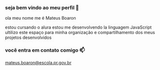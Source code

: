 ### seja bem vindo ao meu perfil 🖤

ola meu nome me é Mateus Boaron

estou cursando o alura 
estou me desenvolvendo la linguagem JavaScript
ultilizo este espaço para minha organização e compartilhamento dos meus projetos desenvolvidos

### você entra em contato comigo 📫

mateus.boaron@escola.pr.gov.br
